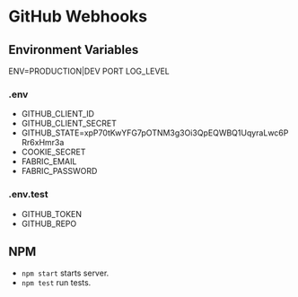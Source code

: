 GitHub Webhooks
===============

## Environment Variables

ENV=PRODUCTION|DEV
PORT
LOG_LEVEL

### .env

- GITHUB_CLIENT_ID
- GITHUB_CLIENT_SECRET
- GITHUB_STATE=xpP70tKwYFG7pOTNM3g3Oi3QpEQWBQ1UqyraLwc6PRr6xHmr3a
- COOKIE_SECRET
- FABRIC_EMAIL
- FABRIC_PASSWORD

### .env.test

- GITHUB_TOKEN
- GITHUB_REPO

## NPM

- `npm start` starts server.
- `npm test` run tests.